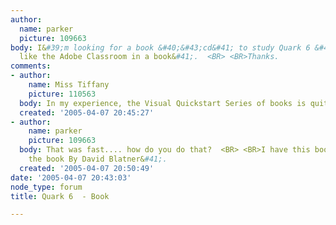 ```yaml
---
author:
  name: parker
  picture: 109663
body: I&#39;m looking for a book &#40;&#43;cd&#41; to study Quark 6 &#40;something
  like the Adobe Classroom in a book&#41;.  <BR> <BR>Thanks.
comments:
- author:
    name: Miss Tiffany
    picture: 110563
  body: In my experience, the Visual Quickstart Series of books is quite good.
  created: '2005-04-07 20:45:27'
- author:
    name: parker
    picture: 109663
  body: That was fast.... how do you do that?  <BR> <BR>I have this book &#40;&#43;
    the book By David Blatner&#41;.
  created: '2005-04-07 20:50:49'
date: '2005-04-07 20:43:03'
node_type: forum
title: Quark 6  - Book

---
```

